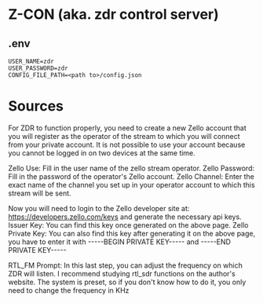 # Z-CON (aka. zdr control server)

## .env
```
USER_NAME=zdr
USER_PASSWORD=zdr
CONFIG_FILE_PATH=<path to>/config.json
```

# Sources
For ZDR to function properly, you need to create a new Zello account that you will register as the operator of the stream to which you will connect from your private account. It is not possible to use your account because you cannot be logged in on two devices at the same time.

Zello Use: Fill in the user name of the zello stream operator.
Zello Password: Fill in the password of the operator's Zello account.
Zello Channel: Enter the exact name of the channel you set up in your operator account to which this stream will be sent.

Now you will need to login to the Zello developer site at: https://developers.zello.com/keys and generate the necessary api keys.
Issuer Key: You can find this key once generated on the above page.
Zello Private Key: You can also find this key after generating it on the above page, you have to enter it with -----BEGIN PRIVATE KEY----- and -----END PRIVATE KEY-----

RTL_FM Prompt: In this last step, you can adjust the frequency on which ZDR will listen. I recommend studying rtl_sdr functions on the author's website. The system is preset, so if you don't know how to do it, you only need to change the frequency in KHz
